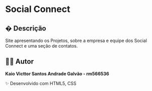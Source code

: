 # Social Connect

## � Descrição  
Site apresentando os Projetos, sobre a empresa e equipe dos Social Connect e uma seção de contatos.

## 👨‍💻 Autor  
**Kaio Victtor Santos Andrade Galvão - rm566536**  

✨ Desenvolvido com HTML5, CSS  
